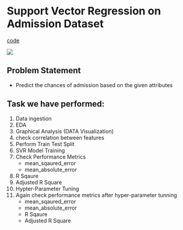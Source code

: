 # Support Vector Regression on Admission Dataset
[code](https://github.com/Sahiljosan/Machine-Learning_Practical-Implimentation/blob/main/SVM%20-%20Support%20Vector%20Machine/SVR%20-%20Admision%20Dataset%20with%20hypterparameter%20tuning/Support%20Vector%20Regression%20On%20Admission%20Dataset.ipynb)

![](https://images.indianexpress.com/2019/04/tnea-couns.jpg)

## Problem Statement 
- Predict the chances of admission based on the given attributes

## Task we have performed:
1. Data ingestion
2. EDA
3. Graphical Analysis (DATA Visualization)
4. check correlation between features
5. Perform Train Test Split
6. SVR Model Training
7. Check Performance Metrics
      - mean_sqaured_error
      - mean_absolute_error
8. R Sqaure
9. Adjusted R Square
10. Hypter-Parameter Tuning
11. Again check performance metrics after hyper-parameter tunning
      - mean_sqaured_error
      - mean_absolute_error
      - R Sqaure
      - Adjusted R Square
